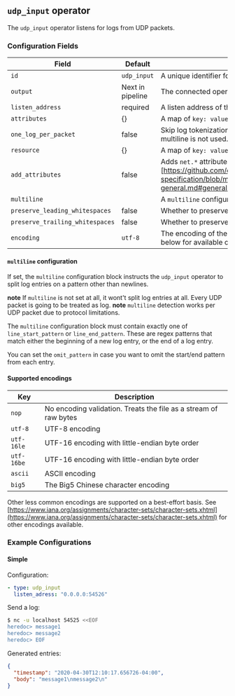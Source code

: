 ## `udp_input` operator

The `udp_input` operator listens for logs from UDP packets.

### Configuration Fields

| Field                                   | Default              | Description |
| ---                                     | ---                  | ---         |
| `id`                                    | `udp_input`          | A unique identifier for the operator. |
| `output`                                | Next in pipeline     | The connected operator(s) that will receive all outbound entries. |
| `listen_address`                        | required             | A listen address of the form `<ip>:<port>`. |
| `attributes`                            | {}                   | A map of `key: value` pairs to add to the entry's attributes. |
| `one_log_per_packet`                    | false                | Skip log tokenization, set to true if logs contains one log per record and multiline is not used.  This will improve performance. |
| `resource`                              | {}                   | A map of `key: value` pairs to add to the entry's resource. |
| `add_attributes`                        | false                | Adds `net.*` attributes according to [semantic convention][https://github.com/open-telemetry/opentelemetry-specification/blob/main/specification/trace/semantic_conventions/span-general.md#general-network-connection-attributes]. |
| `multiline`                     |                  | A `multiline` configuration block. See below for details. |
| `preserve_leading_whitespaces`          | false            | Whether to preserve leading whitespaces.                                                                                                                                                                                                                         |
| `preserve_trailing_whitespaces`             | false            | Whether to preserve trailing whitespaces.                                                                                                                                                                                                                            |
| `encoding`                              | `utf-8`              | The encoding of the file being read. See the list of supported encodings below for available options. |

#### `multiline` configuration

If set, the `multiline` configuration block instructs the `udp_input` operator to split log entries on a pattern other than newlines.

**note** If `multiline` is not set at all, it wont't split log entries at all. Every UDP packet is going to be treated as log.
**note** `multiline` detection works per UDP packet due to protocol limitations.

The `multiline` configuration block must contain exactly one of `line_start_pattern` or `line_end_pattern`. These are regex patterns that
match either the beginning of a new log entry, or the end of a log entry.

You can set the `omit_pattern` in case you want to omit the start/end pattern from each entry.

#### Supported encodings

| Key        | Description
| ---        | ---                                                              |
| `nop`      | No encoding validation. Treats the file as a stream of raw bytes |
| `utf-8`    | UTF-8 encoding                                                   |
| `utf-16le` | UTF-16 encoding with little-endian byte order                    |
| `utf-16be` | UTF-16 encoding with little-endian byte order                    |
| `ascii`    | ASCII encoding                                                   |
| `big5`     | The Big5 Chinese character encoding                              |

Other less common encodings are supported on a best-effort basis.
See [https://www.iana.org/assignments/character-sets/character-sets.xhtml](https://www.iana.org/assignments/character-sets/character-sets.xhtml)
for other encodings available.

### Example Configurations

#### Simple

Configuration:

```yaml
- type: udp_input
  listen_adress: "0.0.0.0:54526"
```

Send a log:

```bash
$ nc -u localhost 54525 <<EOF
heredoc> message1
heredoc> message2
heredoc> EOF
```

Generated entries:

```json
{
  "timestamp": "2020-04-30T12:10:17.656726-04:00",
  "body": "message1\nmessage2\n"
}
```
